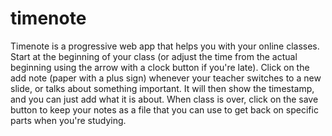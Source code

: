 # timenote
Timenote is a progressive web app that helps you with your online classes. Start at the beginning of your class (or adjust the time from the actual beginning using the arrow with a clock button if you're late). Click on the add note (paper with a plus sign) whenever your teacher switches to a new slide, or talks about something important. It will then show the timestamp, and you can just add what it is about. When class is over, click on the save button to keep your notes as a file that you can use to get back on specific parts when you're studying.
